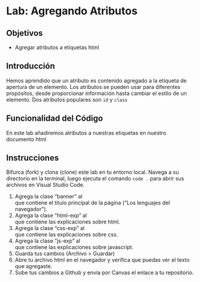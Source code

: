 # Lab: Agregando Atributos

## Objetivos
- Agregar atributos a etiquetas html 

## Introducción 
Hemos aprendido que un atributo es contenido agregado a la etiqueta de apertura de un elemento. Los atributos se pueden usar para diferentes propósitos, desde proporcionar información hasta cambiar el estilo de un elemento. Dos atributos populares son `id` y `class`

## Funcionalidad del Código
En este lab añadiremos atributos a nuestras etiquetas en nuestro documento html

## Instrucciones
Bifurca (fork) y clona (clone) este lab en tu entorno local. Navega a su directorio en la terminal, luego ejecuta el comando `code .` para abrir sus archivos en Visual Studio Code. 

1. Agrega la clase “banner” al <div> que contiene el titulo principal de la página ("Los lenguajes del navegador").
2. Agrega la clase “html-exp” al <div> que contiene las explicaciones sobre html.
3. Agrega la clase “css-exp” al <div> que contiene las explicaciones sobre css.
4. Agrega la clase “js-exp” al <div> que contiene las explicaciones sobre javascript.
5. Guarda tus cambios (Archivo > Guardar)
6. Abre tu archivo html en el navegador y verifica que puedas ver el texto que agregaste.
7. Sube tus cambios a Github y envía por Canvas el enlace a tu repositorio.

